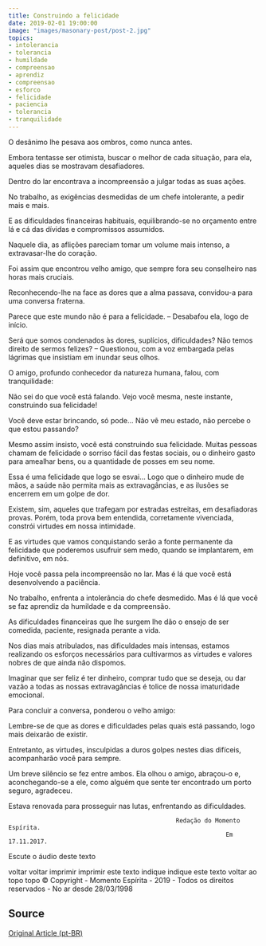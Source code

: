 ```yaml
---
title: Construindo a felicidade
date: 2019-02-01 19:00:00
image: "images/masonary-post/post-2.jpg"
topics: 
- intolerancia
- tolerancia
- humildade
- compreensao
- aprendiz
- compreensao
- esforco
- felicidade
- paciencia
- tolerancia
- tranquilidade
---
```


O desânimo lhe pesava aos ombros, como nunca antes.

Embora tentasse ser otimista, buscar o melhor de cada situação, para ela,
aqueles dias se mostravam desafiadores.

Dentro do lar encontrava a incompreensão a julgar todas as suas ações.

No trabalho, as exigências desmedidas de um chefe intolerante, a pedir mais e
mais.

E as dificuldades financeiras habituais, equilibrando-se no orçamento entre lá
e cá das dívidas e compromissos assumidos.

Naquele dia, as aflições pareciam tomar um volume mais intenso, a
extravasar-lhe do coração.

Foi assim que encontrou velho amigo, que sempre fora seu conselheiro nas horas
mais cruciais.

Reconhecendo-lhe na face as dores que a alma passava, convidou-a para uma
conversa fraterna.

Parece que este mundo não é para a felicidade. – Desabafou ela, logo de início.

Será que somos condenados às dores, suplícios, dificuldades? Não temos direito
de sermos felizes? – Questionou, com a voz embargada pelas lágrimas que
insistiam em inundar seus olhos.

O amigo, profundo conhecedor da natureza humana, falou, com tranquilidade:

Não sei do que você está falando. Vejo você mesma, neste instante, construindo
sua felicidade!

Você deve estar brincando, só pode... Não vê meu estado, não percebe o que
estou passando?

Mesmo assim insisto, você está construindo sua felicidade. Muitas pessoas
chamam de felicidade o sorriso fácil das festas sociais, ou o dinheiro gasto
para amealhar bens, ou a quantidade de posses em seu nome.

Essa é uma felicidade que logo se esvai... Logo que o dinheiro mude de mãos, a
saúde não permita mais as extravagâncias, e as ilusões se encerrem em um golpe
de dor.

Existem, sim, aqueles que trafegam por estradas estreitas, em desafiadoras
provas. Porém, toda prova bem entendida, corretamente vivenciada, constrói
virtudes em nossa intimidade.

E as virtudes que vamos conquistando serão a fonte permanente da felicidade que
poderemos usufruir sem medo, quando se implantarem, em definitivo, em nós.

Hoje você passa pela incompreensão no lar. Mas é lá que você está desenvolvendo
a paciência.

No trabalho, enfrenta a intolerância do chefe desmedido. Mas é lá que você se
faz aprendiz da humildade e da compreensão.

As dificuldades financeiras que lhe surgem lhe dão o ensejo de ser comedida,
paciente, resignada perante a vida.

Nos dias mais atribulados, nas dificuldades mais intensas, estamos realizando
os esforços necessários para cultivarmos as virtudes e valores nobres de que
ainda não dispomos.

Imaginar que ser feliz é ter dinheiro, comprar tudo que se deseja, ou dar vazão
a todas as nossas extravagâncias é tolice de nossa imaturidade emocional.

Para concluir a conversa, ponderou o velho amigo:

Lembre-se de que as dores e dificuldades pelas quais está passando, logo mais
deixarão de existir.

Entretanto, as virtudes, insculpidas a duros golpes nestes dias difíceis,
acompanharão você para sempre.

Um breve silêncio se fez entre ambos. Ela olhou o amigo, abraçou-o e,
aconchegando-se a ele, como alguém que sente ter encontrado um porto seguro,
agradeceu.

Estava renovada para prosseguir nas lutas, enfrentando as dificuldades.

                                                   Redação do Momento Espírita.
                                                                 Em 17.11.2017.

 

Escute o áudio deste texto

voltar voltar imprimir imprimir este texto indique indique este texto
voltar ao topo topo
© Copyright - Momento Espírita - 2019 - Todos os direitos reservados - No ar
desde 28/03/1998

## Source


[Original Article (pt-BR)](http://www.momento.com.br/pt/ler_texto.php?id=5264)
